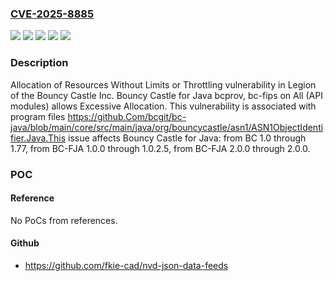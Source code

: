 ### [CVE-2025-8885](https://cve.mitre.org/cgi-bin/cvename.cgi?name=CVE-2025-8885)
![](https://img.shields.io/static/v1?label=Product&message=Bouncy%20Castle%20for%20Java&color=blue)
![](https://img.shields.io/static/v1?label=Version&message=BC%201.0%20&color=brightgreen)
![](https://img.shields.io/static/v1?label=Version&message=BC-FJA%201.0.0%20&color=brightgreen)
![](https://img.shields.io/static/v1?label=Version&message=BC-FJA%202.0.0%20&color=brightgreen)
![](https://img.shields.io/static/v1?label=Vulnerability&message=CWE-770%20Allocation%20of%20Resources%20Without%20Limits%20or%20Throttling&color=brightgreen)

### Description

Allocation of Resources Without Limits or Throttling vulnerability in Legion of the Bouncy Castle Inc. Bouncy Castle for Java bcprov, bc-fips on All (API modules) allows Excessive Allocation. This vulnerability is associated with program files https://github.Com/bcgit/bc-java/blob/main/core/src/main/java/org/bouncycastle/asn1/ASN1ObjectIdentifier.Java.This issue affects Bouncy Castle for Java: from BC 1.0 through 1.77, from BC-FJA 1.0.0 through 1.0.2.5, from BC-FJA 2.0.0 through 2.0.0.

### POC

#### Reference
No PoCs from references.

#### Github
- https://github.com/fkie-cad/nvd-json-data-feeds

